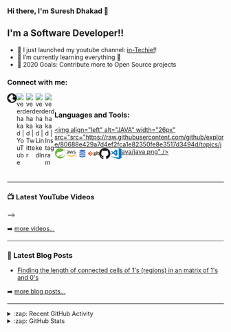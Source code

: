 ### Hi there, I'm Suresh Dhakad 👋


## I'm a  Software Developer!!

- 🔭 I just launched my youtube channel: [in-Techie!][youtube]!
- 🌱 I’m currently learning everything 🤣
- 🥅 2020 Goals: Contribute more to Open Source projects
### Connect with me:

[<img align="left" alt="veerdhakad.com" width="22px" src="https://raw.githubusercontent.com/iconic/open-iconic/master/svg/globe.svg" />][website]
[<img align="left" alt="veerdhakad | YouTube" width="22px" src="https://cdn.jsdelivr.net/npm/simple-icons@v3/icons/youtube.svg" />][youtube]
[<img align="left" alt="veerdhakad | Twitter" width="22px" src="https://cdn.jsdelivr.net/npm/simple-icons@v3/icons/twitter.svg" />][twitter]
[<img align="left" alt="veerdhakad | LinkedIn" width="22px" src="https://cdn.jsdelivr.net/npm/simple-icons@v3/icons/linkedin.svg" />][linkedin]
[<img align="left" alt="veerdhakad | Instagram" width="22px" src="https://cdn.jsdelivr.net/npm/simple-icons@v3/icons/instagram.svg" />][instagram]

<br />

### Languages and Tools:
[<img align="left" alt="JAVA" width="26px" src="src="https://raw.githubusercontent.com/github/explore/80688e429a7d4ef2fca1e82350fe8e3517d3494d/topics/java/java.png" />][youtube]
[<img align="left" alt="Spring Boot" width="26px" src="https://raw.githubusercontent.com/github/explore/80688e429a7d4ef2fca1e82350fe8e3517d3494d/topics/spring-boot/spring-boot.png" />][youtube]
[<img align="left" alt="AWS" width="26px" src="https://raw.githubusercontent.com/github/explore/fbceb94436312b6dacde68d122a5b9c7d11f9524/topics/aws/aws.png" />][youtube]
[<img align="left" alt="SQL" width="26px" src="https://raw.githubusercontent.com/github/explore/80688e429a7d4ef2fca1e82350fe8e3517d3494d/topics/sql/sql.png" />][youtube]
[<img align="left" alt="Git" width="26px" src="https://raw.githubusercontent.com/github/explore/80688e429a7d4ef2fca1e82350fe8e3517d3494d/topics/git/git.png" />][youtube]
[<img align="left" alt="GitHub" width="26px" src="https://raw.githubusercontent.com/github/explore/78df643247d429f6cc873026c0622819ad797942/topics/github/github.png" />][youtube]
[<img align="left" alt="Visual Studio Code" width="26px" src="https://raw.githubusercontent.com/github/explore/80688e429a7d4ef2fca1e82350fe8e3517d3494d/topics/visual-studio-code/visual-studio-code.png" />][youtube]

<br />
<br />

---

### 📺 Latest YouTube Videos

<!-- YOUTUBE:START -->

-->
<!-- YOUTUBE:END -->

➡️ [more videos...](https://www.youtube.com/channel/UCviajVjvvAgfDTODjZ1Yy6g/videos?view_as=subscriber)

---

### 📕 Latest Blog Posts

<!-- BLOG-POST-LIST:START -->
- [Finding the length of connected cells of 1's (regions) in an matrix of 1's and 0's](https://programmingbyveer.blogspot.com/2019/07/finding-length-of-connected-cells-of-1s.html)
<!-- BLOG-POST-LIST:END -->

➡️ [more blog posts...](https://programmingbyveer.blogspot.com/)

---

<details>
  <summary>:zap: Recent GitHub Activity</summary>
  
<!--START_SECTION:activity-->

<!--END_SECTION:activity-->

</details>

<details>
  <summary>:zap: GitHub Stats</summary>

  <img align="left" alt="veerdhakad's GitHub Stats" src="https://github-readme-stats.veerdhakad4568.vercel.app/api?username=veerdhakad4568&show_icons=true&hide_border=true" />

</details>

[website]: https://veerdhakad.com
[twitter]: https://twitter.com/veer04568
[youtube]: https://www.youtube.com/channel/UCviajVjvvAgfDTODjZ1Yy6g/videos?view_as=subscriber
[instagram]: https://instagram.com/_veerdhakad
[linkedin]: https://linkedin.com/in/
